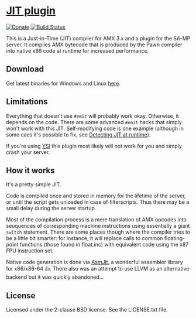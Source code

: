 [JIT plugin][github]
====================

[![Donate][donate_button]][donate]
[![Build Status][build_status]][build]

This is a Just-in-Time (JIT) compiler for AMX 3.x and a plugin for the SA-MP
server. It compiles AMX bytecode that is produced by the Pawn compiler into
native x86 code at runtime for increased performance.

Download
--------

Get latest binaries for Windows and Linux [here][download].

Limitations
-----------

Everything that doesn't use `#emit` will probably work okay. Otherwise, it
depends on the code. There are some advanced `#emit` hacks that simply won't
work with this JIT. Self-modifying code is one example (although in some
caes it's possible to fix, see [Detecting JIT at runtime][wiki-detecting]).

If you're using [YSI][ysi] this plugin most likely will not work for you and
simply crash your server.

How it works
------------

It's a pretty simple JIT.

Code is compiled once and stored in memory for the lifetime of the server,
or until the script gets unloaded in case of filterscripts. Thus there may
be a small delay during the server startup.

Most of the compilation process is a mere translation of AMX opcodes into
seuquences of corresponding machine instructions using essentially a giant
`switch` statement. There are some places though where the compiler tries
to be a little bit smarter: for instance, it will replace calls to common
floating-point functions (those found in float.inc) with equivalent code
using the x87 FPU instruction set.

Native code generation is done via [AsmJit][asmjit], a wonderful assembler
library for x86/x86-64 :+1:. There also was an attempt to use LLVM as an
alternative backend but it was quickly abandoned...

License
-------

Licensed under the 2-clause BSD license. See the LICENSE.txt file.

[github]: https://github.com/Zeex/samp-plugin-jit
[donate]: http://pledgie.com/campaigns/26714
[donate_button]: http://www.pledgie.com/campaigns/26714.png
[build]: https://travis-ci.org/Zeex/samp-plugin-jit
[build_status]: https://travis-ci.org/Zeex/samp-plugin-jit.png?branch=master
[v8]: https://code.google.com/p/v8/
[asmjit]: https://github.com/kobalicek/asmjit
[wiki-detecting]: https://github.com/Zeex/samp-plugin-jit/wiki/Detecting-JIT-at-runtime
[ysi]: https://github.com/Y-Less/YSI
[download]: https://github.com/Zeex/samp-plugin-jit/releases
